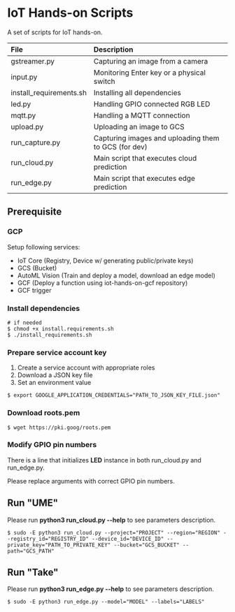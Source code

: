 # IoT Hands-on Scripts

A set of scripts for IoT hands-on.

| File | Description |
|:---|:---|
| gstreamer.py | Capturing an image from a camera |
| input.py | Monitoring Enter key or a physical switch |
| install_requirements.sh | Installing all dependencies |
| led.py | Handling GPIO connected RGB LED |
| mqtt.py | Handling a MQTT connection |
| upload.py | Uploading an image to GCS |
| run_capture.py | Capturing images and uploading them to GCS (for dev) |
| run_cloud.py | Main script that executes cloud prediction |
| run_edge.py | Main script that executes edge prediction |


## Prerequisite

### GCP

Setup following services:
- IoT Core (Registry, Device w/ generating public/private keys)
- GCS (Bucket)
- AutoML Vision (Train and deploy a model, download an edge model)
- GCF (Deploy a function using iot-hands-on-gcf repository)
- GCF trigger

### Install dependencies

```
# if needed
$ chmod +x install.requirements.sh
$ ./install_requirements.sh
```

### Prepare service account key

1. Create a service account with appropriate roles
2. Download a JSON key file
3. Set an environment value

```
$ export GOOGLE_APPLICATION_CREDENTIALS="PATH_TO_JSON_KEY_FILE.json"
```

### Download roots.pem

```
$ wget https://pki.goog/roots.pem
```

### Modify GPIO pin numbers

There is a line that initializes **LED** instance in both run_cloud.py and run_edge.py.

Please replace arguments with correct GPIO pin numbers.

## Run "UME"

Please run **python3 run_cloud.py --help** to see parameters description.

```
$ sudo -E python3 run_cloud.py --project="PROJECT" --region="REGION" --registry_id="REGISTRY_ID" --device_id="DEVICE_ID" --private_key="PATH_TO_PRIVATE_KEY" --bucket="GCS_BUCKET" --path="GCS_PATH"
```

## Run "Take"

Please run **python3 run_edge.py --help** to see parameters description.

```
$ sudo -E python3 run_edge.py --model="MODEL" --labels="LABELS"
```
